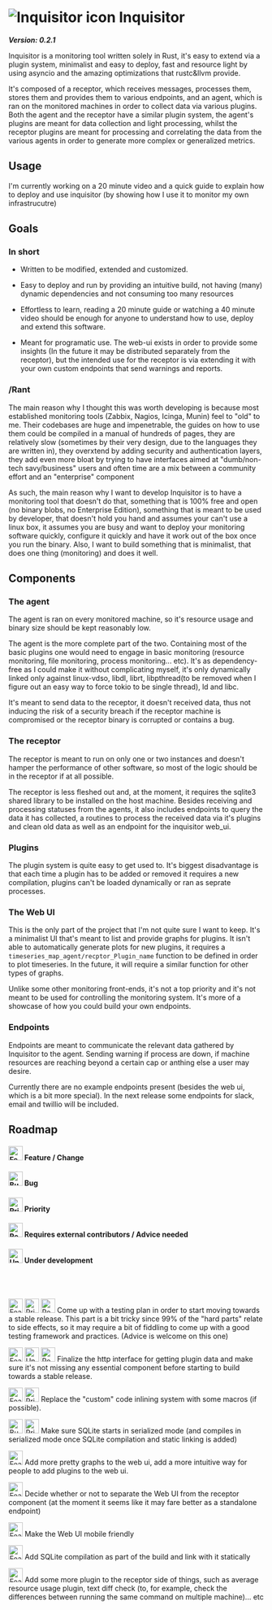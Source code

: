 # ![Inquisitor icon](https://i.imgur.com/3XZNDko.png) Inquisitor
**_Version: 0.2.1_**


Inquisitor is a monitoring tool written solely in Rust, it's easy to extend via a plugin system, minimalist and easy to deploy,
fast and resource light by using asyncio and the amazing optimizations that rustc&llvm provide.

It's composed of a receptor, which receives messages, processes them, stores them and provides them to various endpoints,
and an agent, which is ran on the monitored machines in order to collect data via various plugins. Both the agent and the receptor have a similar plugin system,
the agent's plugins are meant for data collection and light processing, whilst the receptor plugins are meant for processing and correlating the data from the
various agents in order to generate more complex or generalized metrics.


## Usage

I'm currently working on a 20 minute video and a quick guide to explain how to deploy and use inquisitor (by showing how I use it to monitor my own infrastrucutre)


## Goals

### In short

- Written to be modified, extended and customized.

- Easy to deploy and run by providing an intuitive build, not having (many) dynamic dependencies and not consuming too many resources

- Effortless to learn, reading a 20 minute guide or watching a 40 minute video should be enough for anyone to understand how to use, deploy and extend this software.

- Meant for programatic use. The web-ui exists in order to provide some insights (In the future it may be distributed separately from the receptor), but the
intended use for the receptor is via extending it with your own custom endpoints that send warnings and reports.

### /Rant

The main reason why I thought this was worth developing is because most established monitoring tools (Zabbix, Nagios, Icinga, Munin) feel to "old" to me. Their
codebases are huge and impenetrable, the guides on how to use them could be compiled in a manual of hundreds of pages, they are relatively slow (sometimes by
their very design, due to the languages they are written in), they overxtend by adding security and authentication layers, they add even more bloat by trying to have interfaces aimed at "dumb/non-tech savy/business" users and often time are a mix between a community effort and an "enterprise" component

As such, the main reason why I want to develop Inquisitor is to have a monitoring tool that doesn't do that, something that is 100% free and open (no binary blobs,
no Enterprise Edition), something that is meant to be used by developer, that doesn't hold you hand and assumes your can't use a linux box, it assumes you are busy and want to deploy your monitoring software quickly, configure it quickly and have it work out of the box once you run the binary. Also, I want to build something that is
minimalist, that does one thing (monitoring) and does it well.


## Components

### The agent

The agent is ran on every monitored machine, so it's resource usage and binary size should be kept reasonably low.

The agent is the more complete part of the two. Containing most of the basic plugins one would need to engage in basic monitoring (resource monitoring, file
monitoring, process monitoring... etc). It's as dependency-free as I could make it without complicating myself, it's only dynamically linked only against
linux-vdso, libdl, librt, libpthread(to be removed when I figure out an easy way to force tokio to be single thread), ld and libc.

It's meant to send data to the receptor, it doesn't received data, thus not inducing the risk of a security breach if the receptor machine is compromised or the
receptor binary is corrupted or contains a bug.


### The receptor

The receptor is meant to run on only one or two instances and doesn't hamper the performance of other software, so most of the logic should be in the receptor if
at all possible.

The receptor is less fleshed out and, at the moment, it requires the sqlite3 shared library to be installed on the host machine. Besides receiving and processing
statuses from the agents, it also includes endpoints to query the data it has collected, a routines to process the received data via it's plugins and clean old data
as well as an endpoint for the inquisitor web_ui.


### Plugins

The plugin system is quite easy to get used to. It's biggest disadvantage is that each time a plugin has to be added or removed it requires a new compilation,
plugins can't be loaded dynamically or ran as seprate processes.


### The Web UI

This is the only part of the project that I'm not quite sure I want to keep. It's a minimalist UI that's meant to list and provide graphs for plugins. It isn't
able to automatically generate plots for new plugins, it requires a `timeseries_map_agent/recptor_Plugin_name` function to be defined in order to plot timeseries.
In the future, it will require a similar function for other types of graphs.

Unlike some other monitoring front-ends, it's not a top priority and it's not meant to be used for controlling the monitoring system. It's more of a showcase of
how you could build your own endpoints.


### Endpoints

Endpoints are meant to communicate the relevant data gathered by Inquisitor to the agent. Sending warning if process are down, if machine resources are
reaching beyond a certain cap or anthing else a user may desire.

Currently there are no example endpoints present (besides the web ui, which is a bit more special). In the next release some endpoints for slack, email and twillio will be included.



## Roadmap

#### <a href="#"><img alt="Feature" src="https://i.imgur.com/onvKoVz.png" height="28" width="28"></a> Feature / Change
#### <a href="#"><img alt="Bug" src="https://i.imgur.com/umZtkC4.png" height="28" width="28"></a> Bug
#### <a href="#"><img alt="Priority" src="https://i.imgur.com/6ieSrzD.png" height="28" width="28"></a> Priority
#### <a href="#"><img alt="Requires external contributors" src="https://i.imgur.com/lmOki5V.png" height="28" width="28"></a> Requires external contributors / Advice needed
#### <a href="#"><img alt="Under development" src="https://i.imgur.com/iSXfnTb.png" height="28" width="28"></a> Under development




<br>
<br>

<a href="#"><img alt="Feature" src="https://i.imgur.com/onvKoVz.png" height="28" width="28"></a>
<a href="#"><img alt="Priority" src="https://i.imgur.com/6ieSrzD.png" height="28" width="28"></a>
<a href="#"><img alt="Requires external contributors" src="https://i.imgur.com/lmOki5V.png" height="28" width="28"></a>
Come up with a testing plan in order to start moving towards a stable release. This part is a bit tricky since 99% of the "hard parts" relate to side effects,
so it may require a bit of fiddling to come up with a good testing framework and practices. (Advice is welcome on this one)


<a href="#"><img alt="Feature" src="https://i.imgur.com/onvKoVz.png" height="28" width="28"></a>
<a href="#"><img alt="Under development" src="https://i.imgur.com/iSXfnTb.png" height="28" width="28"></a>
<a href="#"><img alt="Requires external contributors" src="https://i.imgur.com/lmOki5V.png" height="28" width="28"></a>
Finalize the http interface for getting plugin data and make sure it's not missing any essential component before starting to build towards a stable release.



<a href="#"><img alt="Feature" src="https://i.imgur.com/onvKoVz.png" height="28" width="28"></a>
<a href="#"><img alt="Priority" src="https://i.imgur.com/6ieSrzD.png" height="28" width="28"></a>
Replace the "custom" code inlining system with some macros (if possible).



<a href="#"><img alt="Bug" src="https://i.imgur.com/umZtkC4.png" height="28" width="28"></a>
<a href="#"><img alt="Priority" src="https://i.imgur.com/6ieSrzD.png" height="28" width="28"></a>
Make sure SQLite starts in serialized mode (and compiles in serialized mode once SQLite compilation and static linking is added)


<a href="#"><img alt="Feature" src="https://i.imgur.com/onvKoVz.png" height="28" width="28"></a>
Add more pretty graphs to the web ui, add a more intuitive way for people to add plugins to the web ui.


<a href="#"><img alt="Feature" src="https://i.imgur.com/onvKoVz.png" height="28" width="28"></a>
Decide whether or not to separate the Web UI from the receptor component (at the moment it seems like it may fare better as a standalone endpoint)

<a href="#"><img alt="Feature" src="https://i.imgur.com/onvKoVz.png" height="28" width="28"></a>
Make the Web UI mobile friendly


<a href="#"><img alt="Feature" src="https://i.imgur.com/onvKoVz.png" height="28" width="28"></a>
Add SQLite compilation as part of the build and link with it statically


<a href="#"><img alt="Feature" src="https://i.imgur.com/onvKoVz.png" height="28" width="28"></a>
Add some more plugin to the receptor side of things, such as average resource usage plugin, text diff check (to, for example, check the differences between running
    the same command on multiple machine)... etc
